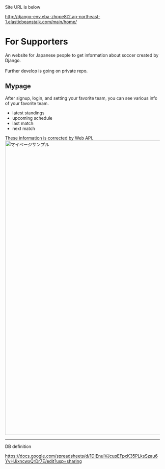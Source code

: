 Site URL is below

http://django-env.eba-zhppe8t2.ap-northeast-1.elasticbeanstalk.com/main/home/

# For Supporters
An website for Japanese people to get information about soccer created by Django.
<br><br>
Further develop is going on private repo.


## Mypage
After signup, login, and setting your favorite team, 
you can see various info of your favorite team.
- latest standings
- upcoming schedule
- last match
- next match



These information is corrected by Web API.
<img width="960" alt="マイページサンプル" src="https://user-images.githubusercontent.com/56859729/186047389-795640b6-8ab9-4ca4-86cd-4a8e5323943e.png">

<hr>
DB definition

https://docs.google.com/spreadsheets/d/1DIEnuIVJcupEFpxK35PLksSzau6YvHJixncwxQrDr7E/edit?usp=sharing
